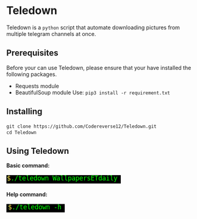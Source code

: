 # Teledown

Teledown is a `python` script that automate downloading pictures from multiple telegram channels at once.
## Prerequisites
Before your can use Teledown, please ensure that your have installed the following packages.
* Requests module
* BeautifulSoup module
Use: `pip3 install -r requirement.txt`
## Installing

```
git clone https://github.com/Codereverse12/Teledown.git
cd Teledown
```

## Using Teledown

**Basic command:**<br/><br/>
![Command to type](./config/cmd.png)<br/><br/>
**Help command:**<br/><br/>
![Command to help](./config/help.png)





